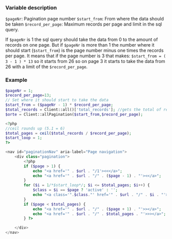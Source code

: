 ### Variable description
`$pageNr`: Pagination page number
`$start_from`: From where the data should be taken
`$record_per_page`: Maximum records per page and limit in the sql query.

If `$pageNr` is 1 the sql query should take the data from 0 to the amount of records on one page.
But if `$pageNr` is more than 1 the number where it should start (`$start_from`) is the page number minus one times the records per page.
It means that if the page number is 3 that makes: `$start_from = ( 3 - 1 ) * 13` so it starts from 26 so on page 3 it starts to take 
the data from 26 with a limit of the `$record_per_page`.

### Example
```php
$pageNr = 1;
$record_per_page=13;
// Set where it should start to take the data
$start_from = ($pageNr - 1) * $record_per_page;
$total_records = Client::all()['total_records']; //gets the total of records(Ort::all gives all records or clients in an array)
$orte = Client::allPagination($start_from,$record_per_page);

<?php
//ceil rounds up (5.1 = 6)
$total_pages = ceil($total_records / $record_per_page);
$start_loop = 1;
?>

<nav id="paginationNav" aria-label="Page navigation">
    <div class="pagination">
        <?php
        if ($page > 1) {
            echo "<a href='" . $url . "/1'><<</a>";
            echo "<a href='" . $url . "/" . ($page - 1) . "'><</a>";
        }
        for ($i = 1/*$start_loop*/; $i <= $total_pages; $i++) {
            $class = $i == $page ? 'active' : '';
            echo "<a class='".$class."' href='" . $url . "/" . $i . "'>" . $i . "</a>";
        }
        if ($page < $total_pages) {
            echo "<a href='" . $url . "/" . ($page + 1) . "'>></a>";
            echo "<a href='" . $url . "/" . $total_pages . "'>>></a>";
        } ?>

    </div>
</nav>
```
